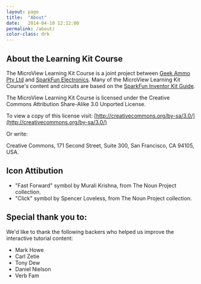 ```yaml
---
layout: page
title:  "About"
date:   2014-04-10 12:12:00
permalink: /about/
color-class: drk
---
```


## About the Learning Kit Course
The MicroView Learning Kit Course is a joint project between [Geek Ammo Pty Ltd](http://geekammo.com) and [SparkFun Electronics](http://sparkfun.com).
Many of the MicroView Learning Kit Course's content and circuits are based on the [SparkFun Inventor Kit Guide](https://www.sparkfun.com/products/12001).

The MicroView Learning Kit Course is licensed under the Creative Commons Attribution Share-Alike 3.0 Unported License. 

To view a copy of this license visit: [http://creativecommons.org/by-sa/3.0/](http://creativecommons.org/by-sa/3.0/)

Or write: 

Creative Commons, 171 Second Street, Suite 300, San Francisco, CA 94105, USA.


## Icon Attibution

- "Fast Forward" symbol by Murali Krishna, from The Noun Project collection.
- "Click" symbol by Spencer Loveless, from The Noun Project collection.

## Special thank you to:

We'd like to thank the following backers who helped us improve the interactive tutorial content:

- Mark Howe
- Carl Zetie
- Tony Dew
- Daniel Nielson
- Verb Fam
